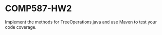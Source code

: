 # COMP587-HW2
Implement the methods for TreeOperations.java and use Maven to test your code coverage.
